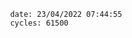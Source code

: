 

                date: 23/04/2022 07:44:55
                cycles: 61500

                         
